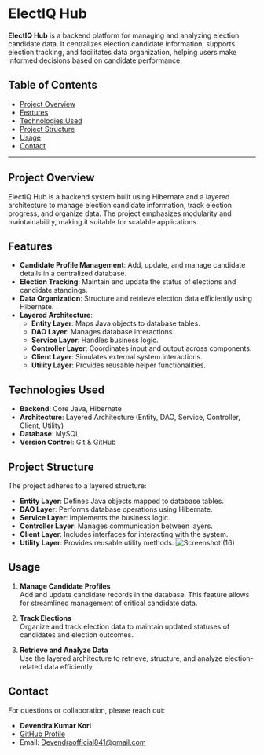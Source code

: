 # ElectIQ Hub

**ElectIQ Hub** is a backend platform for managing and analyzing election candidate data. It centralizes election candidate information, supports election tracking, and facilitates data organization, helping users make informed decisions based on candidate performance.

## Table of Contents
- [Project Overview](#project-overview)
- [Features](#features)
- [Technologies Used](#technologies-used)
- [Project Structure](#project-structure)
- [Usage](#usage)
- [Contact](#contact)

---

## Project Overview
ElectIQ Hub is a backend system built using Hibernate and a layered architecture to manage election candidate information, track election progress, and organize data. The project emphasizes modularity and maintainability, making it suitable for scalable applications.

## Features
- **Candidate Profile Management**: Add, update, and manage candidate details in a centralized database.
- **Election Tracking**: Maintain and update the status of elections and candidate standings.
- **Data Organization**: Structure and retrieve election data efficiently using Hibernate.
- **Layered Architecture**:
  - **Entity Layer**: Maps Java objects to database tables.
  - **DAO Layer**: Manages database interactions.
  - **Service Layer**: Handles business logic.
  - **Controller Layer**: Coordinates input and output across components.
  - **Client Layer**: Simulates external system interactions.
  - **Utility Layer**: Provides reusable helper functionalities.

## Technologies Used
- **Backend**: Core Java, Hibernate
- **Architecture**: Layered Architecture (Entity, DAO, Service, Controller, Client, Utility)
- **Database**: MySQL
- **Version Control**: Git & GitHub

## Project Structure
The project adheres to a layered structure:
- **Entity Layer**: Defines Java objects mapped to database tables.
- **DAO Layer**: Performs database operations using Hibernate.
- **Service Layer**: Implements the business logic.
- **Controller Layer**: Manages communication between layers.
- **Client Layer**: Includes interfaces for interacting with the system.
- **Utility Layer**: Provides reusable utility methods.
![Screenshot (16)](https://github.com/user-attachments/assets/0438867d-ef01-4855-a527-13ac145e8917)
## Usage

1. **Manage Candidate Profiles**  
   Add and update candidate records in the database. This feature allows for streamlined management of critical candidate data.

2. **Track Elections**  
   Organize and track election data to maintain updated statuses of candidates and election outcomes.

3. **Retrieve and Analyze Data**  
   Use the layered architecture to retrieve, structure, and analyze election-related data efficiently.

## Contact

For questions or collaboration, please reach out:
- **Devendra Kumar Kori**
- [GitHub Profile](https://github.com/Devendrakori)
- Email: [Devendraofficial841@gmail.com](mailto:Devendraofficial841@gmail.com)
